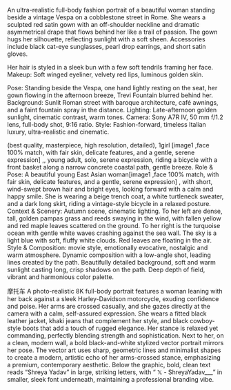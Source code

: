 An ultra-realistic full-body fashion portrait of a beautiful woman standing beside a vintage Vespa on a cobblestone street in Rome.
She wears a sculpted red satin gown with an off-shoulder neckline and dramatic asymmetrical drape that flows behind her like a trail of passion. The gown hugs her silhouette, reflecting sunlight with a soft sheen.
Accessories include black cat-eye sunglasses, pearl drop earrings, and short satin gloves.

Her hair is styled in a sleek bun with a few soft tendrils framing her face.
Makeup: Soft winged eyeliner, velvety red lips, luminous golden skin.

Pose: Standing beside the Vespa, one hand lightly resting on the seat, her gown flowing in the afternoon breeze, Trevi Fountain blurred behind her.
Background: Sunlit Roman street with baroque architecture, café awnings, and a faint fountain spray in the distance.
Lighting: Late-afternoon golden sunlight, cinematic contrast, warm tones.
Camera: Sony A7R IV, 50 mm f/1.2 lens, full-body shot, 9:16 ratio.
Style: Fashion-forward, timeless Italian luxury, ultra-realistic and cinematic.



(best quality, masterpiece, high resolution, detailed), 1girl [image1 ,face 100% match, with fair skin, delicate features, and a gentle, serene expression] ,, young adult, solo, serene expression, riding a bicycle with a front basket along a narrow concrete coastal path, gentle breeze.
Role & Pose:
A beautiful young East Asian woman[image1 ,face 100% match, with fair skin, delicate features, and a gentle, serene expression] , with short, wind-swept brown hair and bright eyes, looking forward with a calm and happy smile. She is wearing a beige trench coat, a white turtleneck sweater, and a dark long skirt, riding a vintage-style bicycle in a relaxed posture.
Context & Scenery:
Autumn scene, cinematic lighting. To her left are dense, tall, golden pampas grass and reeds swaying in the wind, with fallen yellow and red maple leaves scattered on the ground. To her right is the turquoise ocean with gentle white waves crashing against the sea wall. The sky is a light blue with soft, fluffy white clouds. Red leaves are floating in the air.
Style & Composition:
movie style,  emotionally evocative, nostalgic and warm atmosphere. Dynamic composition with a low-angle shot, leading lines created by the path. Beautifully detailed background, soft and warm sunlight casting long, crisp shadows on the path. Deep depth of field, vibrant and harmonious color palette.


摩托车
A photo-realistic 8K full-body portrait features a woman leaning with her back against a sleek Harley-Davidson motorcycle, exuding confidence and poise. Her arms are crossed casually, and she gazes directly at the camera with a calm, self-assured expression. She wears a fitted black leather jacket, khaki jeans that complement her style, and black cowboy-style boots that add a touch of rugged elegance. Her stance is relaxed yet commanding, perfectly blending strength and sophistication.
Next to her, on a clean, modern wall, a bold black-and-white stylized vector portrait mirrors her pose. The vector art uses sharp, geometric lines and minimalist shapes to create a modern, artistic echo of her arms-crossed stance, emphasizing a premium, contemporary aesthetic. Below the graphic, bold, clean text reads “Shreya Yadav” in large, striking letters, with “ 𝕏 - ShreyaYadav___” in smaller, sleek font underneath, maintaining a professional branding vibe.
